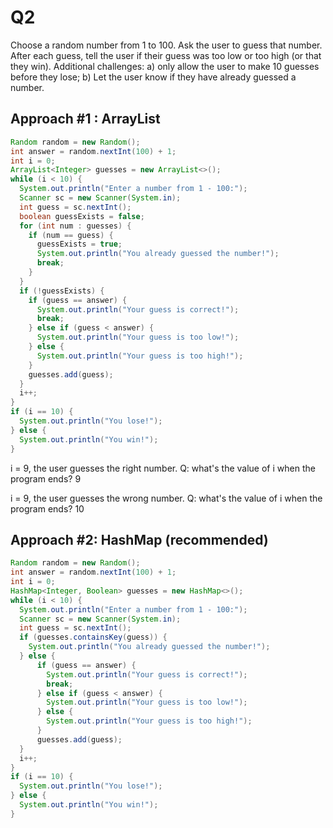 # Q2

Choose a random number from 1 to 100.  Ask the user to guess that number.  After each guess, tell the user if their guess was too low or too high (or that they win).  Additional challenges: a) only allow the user to make 10 guesses before they lose; b) Let the user know if they have already guessed a number. 

## Approach #1 : ArrayList

```java
Random random = new Random();
int answer = random.nextInt(100) + 1;
int i = 0;
ArrayList<Integer> guesses = new ArrayList<>();
while (i < 10) {
  System.out.println("Enter a number from 1 - 100:");
  Scanner sc = new Scanner(System.in);
  int guess = sc.nextInt();
  boolean guessExists = false;
  for (int num : guesses) {
    if (num == guess) {
      guessExists = true;
      System.out.println("You already guessed the number!");
      break;
    }
  }
  if (!guessExists) {
    if (guess == answer) {
      System.out.println("Your guess is correct!");
      break;
    } else if (guess < answer) {
      System.out.println("Your guess is too low!");
    } else {
      System.out.println("Your guess is too high!");
    }
    guesses.add(guess);
  }
  i++;
}
if (i == 10) {
  System.out.println("You lose!");
} else {
  System.out.println("You win!");
}
```

i = 9, the user guesses the right number. Q: what's the value of i when the program ends? 9

i = 9, the user guesses the wrong number. Q: what's the value of i when the program ends? 10

## Approach #2: HashMap (recommended)

```java
Random random = new Random();
int answer = random.nextInt(100) + 1;
int i = 0;
HashMap<Integer, Boolean> guesses = new HashMap<>();
while (i < 10) {
  System.out.println("Enter a number from 1 - 100:");
  Scanner sc = new Scanner(System.in);
  int guess = sc.nextInt();
  if (guesses.containsKey(guess)) {
    System.out.println("You already guessed the number!");
  } else {
      if (guess == answer) {
        System.out.println("Your guess is correct!");
        break;
      } else if (guess < answer) {
        System.out.println("Your guess is too low!");
      } else {
        System.out.println("Your guess is too high!");
      }
      guesses.add(guess);
  }
  i++;
}
if (i == 10) {
  System.out.println("You lose!");
} else {
  System.out.println("You win!");
}
```

